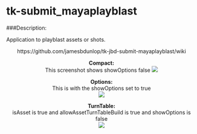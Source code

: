tk-submit_mayaplayblast
=====================
###Description:

Application to playblast assets or shots.
<center>
https://github.com/jamesbdunlop/tk-jbd-submit-mayaplayblast/wiki<br>

**Compact:**<br>
This screenshot shows showOptions false
![](http://www.anim83d.com/images/github/pb_compact.png)<br>

**Options:**<br>
This is with the showOptions set to true<br>
![](http://www.anim83d.com/images/github/pb_options.png)<br>

**TurnTable:**<br>
isAsset is true and allowAssetTurnTableBuild is true and showOptions is false<br>
![](http://www.anim83d.com/images/github/pb_turntable.png)
</center>